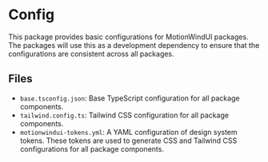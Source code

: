 # Config

This package provides basic configurations for MotionWindUI packages. The packages will use this as a development dependency to ensure that the configurations are consistent across all packages.

## Files

- `base.tsconfig.json`: Base TypeScript configuration for all package components.
- `tailwind.config.ts`: Tailwind CSS configuration for all package components.
- `motionwindui-tokens.yml`: A YAML configuration of design system tokens. These tokens are used to generate CSS and Tailwind CSS configurations for all package components.
